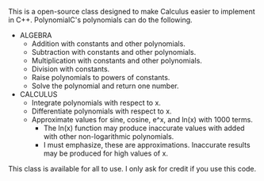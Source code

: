 This is a open-source class designed to make Calculus easier to implement in C++.
PolynomialC's polynomials can do the following.
- ALGEBRA
  - Addition with constants and other polynomials.
  - Subtraction with constants and other polynomials.
  - Multiplication with constants and other polynomials.
  - Division with constants.
  - Raise polynomials to powers of constants.
  - Solve the polynomial and return one number.
- CALCULUS
  - Integrate polynomials with respect to x.
  - Differentiate polynomials with respect to x.
  - Approximate values for sine, cosine, e^x, and ln(x) with 1000 terms.
    - The ln(x) function may produce inaccurate values with added with other non-logarithmic polynomials.
    - I must emphasize, these are approximations.  Inaccurate results may be produced for high values of x.

This class is available for all to use.  I only ask for credit if you use this code.
